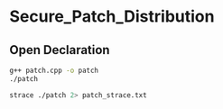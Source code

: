 # Secure_Patch_Distribution
## Open Declaration
```bash
g++ patch.cpp -o patch
./patch

strace ./patch 2> patch_strace.txt
```